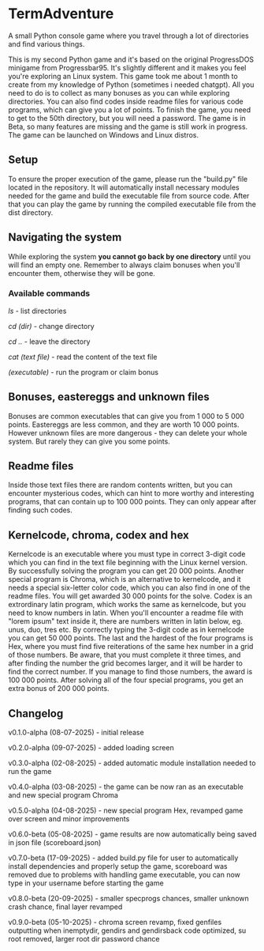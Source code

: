 # TermAdventure
A small Python console game where you travel through a lot of directories and find various things.

This is my second Python game and it's based on the original ProgressDOS minigame from Progressbar95. It's slightly different and it makes you feel you're exploring an Linux system. This game took me about 1 month to create from my knowledge of Python (sometimes i needed chatgpt). All you need to do is to collect as many bonuses as you can while exploring directories. You can also find codes inside readme files for various code programs, which can give you a lot of points. To finish the game, you need to get to the 50th directory, but you will need a password. The game is in Beta, so many features are missing and the game is still work in progress. The game can be launched on Windows and Linux distros.
## Setup
To ensure the proper execution of the game, please run the "build.py" file located in the repository. It will automatically install necessary modules needed for the game and build the executable file from source code. After that you can play the game by running the compiled executable file from the dist directory.
## Navigating the system
While exploring the system **you cannot go back by one directory** until you will find an empty one. Remember to always claim bonuses when you'll encounter them, otherwise they will be gone.
### Available commands
_ls_ - list directories

_cd (dir)_ - change directory

_cd .._ - leave the directory

_cat (text file)_ - read the content of the text file

_(executable)_ - run the program or claim bonus
## Bonuses, eastereggs and unknown files
Bonuses are common executables that can give you from 1 000 to 5 000 points. Eastereggs are less common, and they are worth 10 000 points. However unknown files are more dangerous - they can delete your whole system. But rarely they can give you some points.
## Readme files
Inside those text files there are random contents written, but you can encounter mysterious codes, which can hint to more worthy and interesting programs, that can contain up to 100 000 points. They can only appear after finding such codes.
## Kernelcode, chroma, codex and hex
Kernelcode is an executable where you must type in correct 3-digit code which you can find in the text file beginning with the Linux kernel version. By successfully solving the program you can get 20 000 points. Another special program is Chroma, which is an alternative to kernelcode, and it needs a special six-letter color code, which you can also find in one of the readme files. You will get awarded 30 000 points for the solve. Codex is an extrordinary latin program, which works the same as kernelcode, but you need to know numbers in latin. When you'll encounter a readme file with "lorem ipsum" text inside it, there are numbers written in latin below, eg. unus, duo, tres etc. By correctly typing the 3-digit code as in kernelcode you can get 50 000 points. The last and the hardest of the four programs is Hex, where you must find five reiterations of the same hex number in a grid of those numbers. Be aware, that you must complete it three times, and after finding the number the grid becomes larger, and it will be harder to find the correct number. If you manage to find those numbers, the award is 100 000 points. After solving all of the four special programs, you get an extra bonus of 200 000 points.
## Changelog
v0.1.0-alpha (08-07-2025) - initial release

v0.2.0-alpha (09-07-2025) - added loading screen

v0.3.0-alpha (02-08-2025) - added automatic module installation needed to run the game

v0.4.0-alpha (03-08-2025) - the game can be now ran as an executable and new special program Chroma

v0.5.0-alpha (04-08-2025) - new special program Hex, revamped game over screen and minor improvements

v0.6.0-beta (05-08-2025) - game results are now automatically being saved in json file (scoreboard.json)

v0.7.0-beta (17-09-2025) - added build.py file for user to automatically install dependencies and properly setup the game, scoreboard was removed due to problems with handling game executable, you can now type in your username before starting the game

v0.8.0-beta (20-09-2025) - smaller specprogs chances, smaller unknown crash chance, final layer revamped

v0.9.0-beta (05-10-2025) - chroma screen revamp, fixed genfiles outputting when inemptydir, gendirs and gendirsback code optimized, su root removed, larger root dir password chance